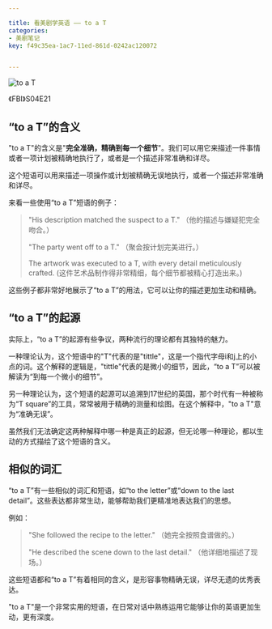 ```yaml
---

title: 看美剧学英语 —— to a T
categories:
- 美剧笔记
key: f49c35ea-1ac7-11ed-861d-0242ac120072


---
```




![to a T](https://images.animesdata.com/news/2023/07/14/5401689344201.jpg)

《FBI》S04E21

## “to a T”的含义

"to a T"的含义是"**完全准确，精确到每一个细节**"。我们可以用它来描述一件事情或者一项计划被精确地执行了，或者是一个描述非常准确和详尽。

这个短语可以用来描述一项操作或计划被精确无误地执行，或者一个描述非常准确和详尽。

来看一些使用“to a T”短语的例子：

> "His description matched the suspect to a T." （他的描述与嫌疑犯完全吻合。）
> 
> "The party went off to a T." （聚会按计划完美进行。）
> 
> The artwork was executed to a T, with every detail meticulously crafted. (这件艺术品制作得非常精细，每个细节都被精心打造出来。)

这些例子都非常好地展示了“to a T”的用法，它可以让你的描述更加生动和精确。

## “to a T”的起源

实际上，“to a T”的起源有些争议，两种流行的理论都有其独特的魅力。

一种理论认为，这个短语中的"T"代表的是"tittle"，这是一个指代字母i和j上的小点的词。这个解释的逻辑是，"tittle"代表的是微小的细节，因此，“to a T”可以被解读为“到每一个微小的细节”。

另一种理论认为，这个短语的起源可以追溯到17世纪的英国，那个时代有一种被称为“T square”的工具，常常被用于精确的测量和绘图。在这个解释中，"to a T"意为“准确无误”。

虽然我们无法确定这两种解释中哪一种是真正的起源，但无论哪一种理论，都以生动的方式描绘了这个短语的含义。


## 相似的词汇

“to a T”有一些相似的词汇和短语，如“to the letter”或“down to the last detail”。这些表达都非常生动，能够帮助我们更精准地表达我们的思想。

例如：

> "She followed the recipe to the letter." （她完全按照食谱做的。）
> 
> "He described the scene down to the last detail." （他详细地描述了现场。）

这些短语都和“to a T”有着相同的含义，是形容事物精确无误，详尽无遗的优秀表达。

"to a T"是一个非常实用的短语，在日常对话中熟练运用它能够让你的英语更加生动，更有深度。

